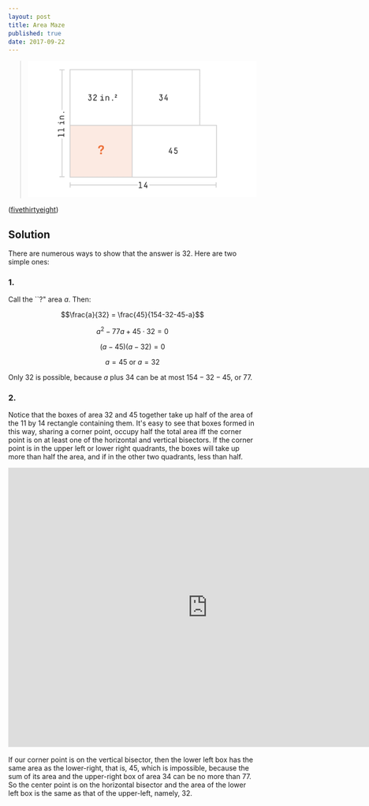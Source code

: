 ```yaml
---
layout: post
title: Area Maze
published: true
date: 2017-09-22
---
```


>![Area maze.](/img/AreaMaze.png)

<!--more-->

([fivethirtyeight](https://fivethirtyeight.com/features/how-do-you-like-these-rectangles/))

## Solution

There are numerous ways to show that the answer is $32$. Here are two simple ones:

### 1.

Call the ``?" area $a$. Then:

$$\frac{a}{32} = \frac{45}{154-32-45-a}$$

$$a^2 - 77a + 45\cdot32 = 0$$

$$(a-45)(a-32) = 0$$

$$ a = 45 \mbox{\ \ or\ \ } a = 32 $$

Only $32$ is possible, because $a$ plus $34$ can be at most $154-32-45$, or $77$.

### 2. 

Notice that the boxes of area $32$ and $45$ together take up half of the area of the $11$ by $14$ rectangle containing them. It's easy to see that boxes formed in this way, sharing a corner point, occupy half the total area iff the corner point is on at least one of the horizontal and vertical bisectors. If the corner point is in the upper left or lower right quadrants, the boxes will take up more than half the area, and if in the other two quadrants, less than half.  

<iframe scrolling="no" title="BoxMazeApplet" src="https://www.geogebra.org/material/iframe/id/Cu4jKexb/width/807/height/566/border/888888/smb/false/stb/false/stbh/false/ai/false/asb/false/sri/false/rc/false/ld/false/sdz/false/ctl/false" width="807px" height="566px" style="border:0px;"> </iframe>

If our corner point is on the vertical bisector, then the lower left box has the same area as the lower-right, that is, $45$, which is impossible, because the sum of its area and the upper-right box of area $34$ can be no more than $77$. So the center point is on the horizontal bisector and the area of the lower left box is the same as that of the upper-left, namely, $32$.

<br>
